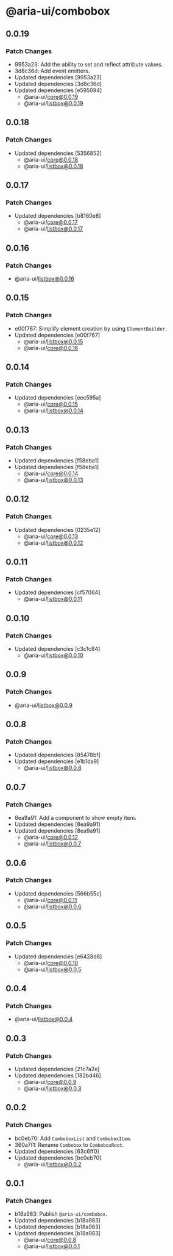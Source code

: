 # @aria-ui/combobox

## 0.0.19

### Patch Changes

- 9953a23: Add the ability to set and reflect attribute values.
- 3d8c36d: Add event emitters.
- Updated dependencies [9953a23]
- Updated dependencies [3d8c36d]
- Updated dependencies [e595094]
  - @aria-ui/core@0.0.19
  - @aria-ui/listbox@0.0.19

## 0.0.18

### Patch Changes

- Updated dependencies [5356852]
  - @aria-ui/core@0.0.18
  - @aria-ui/listbox@0.0.18

## 0.0.17

### Patch Changes

- Updated dependencies [b8160e8]
  - @aria-ui/core@0.0.17
  - @aria-ui/listbox@0.0.17

## 0.0.16

### Patch Changes

- @aria-ui/listbox@0.0.16

## 0.0.15

### Patch Changes

- e00f767: Simplify element creation by using `ElementBuilder`.
- Updated dependencies [e00f767]
  - @aria-ui/listbox@0.0.15
  - @aria-ui/core@0.0.16

## 0.0.14

### Patch Changes

- Updated dependencies [eec595a]
  - @aria-ui/core@0.0.15
  - @aria-ui/listbox@0.0.14

## 0.0.13

### Patch Changes

- Updated dependencies [f58eba1]
- Updated dependencies [f58eba1]
  - @aria-ui/core@0.0.14
  - @aria-ui/listbox@0.0.13

## 0.0.12

### Patch Changes

- Updated dependencies [0235e12]
  - @aria-ui/core@0.0.13
  - @aria-ui/listbox@0.0.12

## 0.0.11

### Patch Changes

- Updated dependencies [cf57064]
  - @aria-ui/listbox@0.0.11

## 0.0.10

### Patch Changes

- Updated dependencies [c3c1c84]
  - @aria-ui/listbox@0.0.10

## 0.0.9

### Patch Changes

- @aria-ui/listbox@0.0.9

## 0.0.8

### Patch Changes

- Updated dependencies [85478bf]
- Updated dependencies [e1b1da9]
  - @aria-ui/listbox@0.0.8

## 0.0.7

### Patch Changes

- 8ea9a91: Add a component to show empty item.
- Updated dependencies [8ea9a91]
- Updated dependencies [8ea9a91]
  - @aria-ui/core@0.0.12
  - @aria-ui/listbox@0.0.7

## 0.0.6

### Patch Changes

- Updated dependencies [566b55c]
  - @aria-ui/core@0.0.11
  - @aria-ui/listbox@0.0.6

## 0.0.5

### Patch Changes

- Updated dependencies [e6428d8]
  - @aria-ui/core@0.0.10
  - @aria-ui/listbox@0.0.5

## 0.0.4

### Patch Changes

- @aria-ui/listbox@0.0.4

## 0.0.3

### Patch Changes

- Updated dependencies [21c7a2e]
- Updated dependencies [182bd46]
  - @aria-ui/core@0.0.9
  - @aria-ui/listbox@0.0.3

## 0.0.2

### Patch Changes

- bc0eb70: Add `ComboboxList` and `ComboboxItem`.
- 360a7f1: Rename `Combobox` to `ComboboxRoot`.
- Updated dependencies [63c6ff0]
- Updated dependencies [bc0eb70]
  - @aria-ui/listbox@0.0.2

## 0.0.1

### Patch Changes

- b18a983: Publish `@aria-ui/combobox`.
- Updated dependencies [b18a983]
- Updated dependencies [b18a983]
- Updated dependencies [b18a983]
  - @aria-ui/core@0.0.8
  - @aria-ui/listbox@0.0.1
